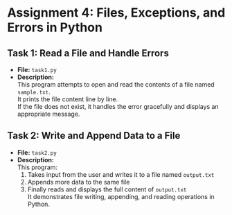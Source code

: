 # Assignment 4: Files, Exceptions, and Errors in Python


## Task 1: Read a File and Handle Errors
- **File:** `task1.py`
- **Description:**  
  This program attempts to open and read the contents of a file named `sample.txt`.  
  It prints the file content line by line.  
  If the file does not exist, it handles the error gracefully and displays an appropriate message.

## Task 2: Write and Append Data to a File
- **File:** `task2.py`
- **Description:**  
  This program:
  1. Takes input from the user and writes it to a file named `output.txt`
  2. Appends more data to the same file
  3. Finally reads and displays the full content of `output.txt`  
  It demonstrates file writing, appending, and reading operations in Python.
